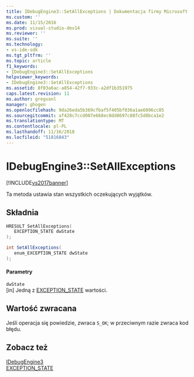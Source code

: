 ```yaml
---
title: IDebugEngine3::SetAllExceptions | Dokumentacja firmy Microsoft
ms.custom: ''
ms.date: 11/15/2016
ms.prod: visual-studio-dev14
ms.reviewer: ''
ms.suite: ''
ms.technology:
- vs-ide-sdk
ms.tgt_pltfrm: ''
ms.topic: article
f1_keywords:
- IDebugEngine3::SetAllExceptions
helpviewer_keywords:
- IDebugEngine3::SetAllExceptions
ms.assetid: 8f03a6ac-a854-42f7-933c-a2df1b351975
caps.latest.revision: 11
ms.author: gregvanl
manager: ghogen
ms.openlocfilehash: 9da26eda5b369cfbaf5f405bf036a1ae6096cc85
ms.sourcegitcommit: af428c7ccd007e668ec0dd8697c88fc5d8bca1e2
ms.translationtype: MT
ms.contentlocale: pl-PL
ms.lasthandoff: 11/16/2018
ms.locfileid: "51816843"
---
```

# <a name="idebugengine3setallexceptions"></a>IDebugEngine3::SetAllExceptions
[!INCLUDE[vs2017banner](../../../includes/vs2017banner.md)]

Ta metoda ustawia stan wszystkich oczekujących wyjątków.  
  
## <a name="syntax"></a>Składnia  
  
```cpp  
HRESULT SetAllExceptions(  
   EXCEPTION_STATE dwState  
);  
```  
  
```csharp  
int SetAllExceptions(  
   enum_EXCEPTION_STATE dwState  
);  
```  
  
#### <a name="parameters"></a>Parametry  
 `dwState`  
 [in] Jedną z [EXCEPTION_STATE](../../../extensibility/debugger/reference/exception-state.md) wartości.  
  
## <a name="return-value"></a>Wartość zwracana  
 Jeśli operacja się powiedzie, zwraca `S_OK`; w przeciwnym razie zwraca kod błędu.  
  
## <a name="see-also"></a>Zobacz też  
 [IDebugEngine3](../../../extensibility/debugger/reference/idebugengine3.md)   
 [EXCEPTION_STATE](../../../extensibility/debugger/reference/exception-state.md)

